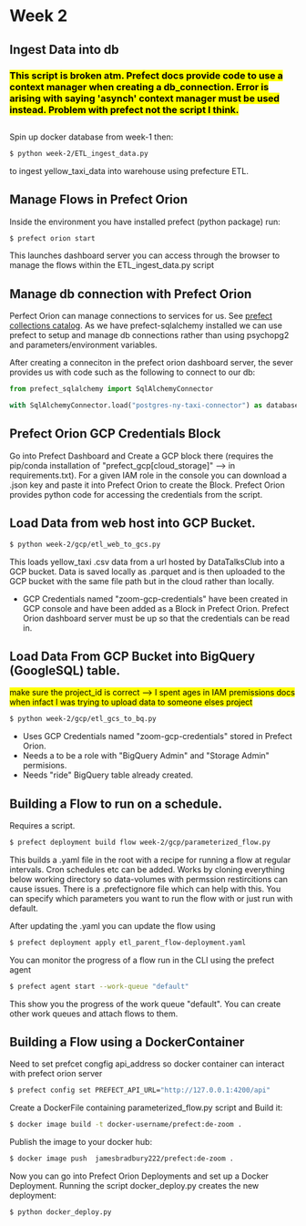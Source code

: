 # Week 2

## Ingest Data into db

### <mark>This script is broken atm. Prefect docs provide code to use a context manager when creating a db_connection. Error is arising with saying 'asynch' context manager must be used instead. Problem with prefect not the script I think.</mark>
## 
Spin up docker database from week-1 then: 
```bash
$ python week-2/ETL_ingest_data.py
```
to ingest yellow_taxi_data into warehouse using prefecture ETL.


## Manage Flows in Prefect Orion
Inside the environment you have installed prefect (python package) run:
```bash
$ prefect orion start
```
This launches dashboard server you can access through the browser to manage the flows within  the ETL_ingest_data.py script

## Manage db connection with Prefect Orion
Perfect Orion can manage connections to services for us. See [prefect collections catalog](https://docs.prefect.io/collections/catalog/).
As we have prefect-sqlalchemy installed we can use prefect to setup and manage db connections rather than using psychopg2 and parameters/environment variables.

After creating a conneciton in the prefect orion dashboard server, the sever provides us with code such as the following to connect to our db:
```python
from prefect_sqlalchemy import SqlAlchemyConnector

with SqlAlchemyConnector.load("postgres-ny-taxi-connector") as database_block:

```
## Prefect Orion GCP Credentials Block
Go into Prefect Dashboard and Create a GCP block there (requires the pip/conda installation of "prefect_gcp[cloud_storage]" --> in requirements.txt). For a given IAM role in the console you can download a .json key and paste it into Prefect Orion to create the Block. Prefect Orion provides python code for accessing the credentials from the script.


## Load Data from web host into GCP Bucket.
```bash
$ python week-2/gcp/etl_web_to_gcs.py 
```
This loads yellow_taxi .csv data from a url hosted by DataTalksClub into a GCP bucket.
Data is saved locally as .parquet and is then uploaded to the GCP bucket with the same file path but in the cloud rather than locally. 
* GCP Credentials named "zoom-gcp-credentials" have been created in GCP console and have been added as a Block in Prefect Orion. Prefect Orion dashboard server must be up so that the credentials can be read in. 

## Load Data From GCP Bucket into BigQuery (GoogleSQL) table.
<mark> make sure the project_id is correct --> I spent ages in IAM premissions docs when infact I was trying to upload data to someone elses project </mark>  

``` bash
$ python week-2/gcp/etl_gcs_to_bq.py
```
* Uses GCP Credentials named "zoom-gcp-credentials" stored in Prefect Orion.
* Needs a to be a role with "BigQuery Admin" and "Storage Admin" permisions.
* Needs "ride" BigQuery table already created.

## Building a Flow to run on a schedule.
Requires a script.
``` bash
$ prefect deployment build flow week-2/gcp/parameterized_flow.py
```
This builds a .yaml file in the root with a recipe for running a flow at regular intervals. Cron schedules etc can be added. Works by cloning everything below working directory so data-volumes with permssion restircitions can cause issues. There is a .prefectignore file which can help with this. You can specify which parameters you want to run the flow with or just run with default.

After updating the .yaml you can update the flow using
``` bash
$ prefect deployment apply etl_parent_flow-deployment.yaml
```

You can monitor the progress of a flow run in the CLI using the prefect agent
``` bash
$ prefect agent start --work-queue "default"
```
This show you the progress of the work queue "default". You can create other work queues and attach flows to them.

## Building a Flow using a DockerContainer
Need to set prefcet congfig api_address so docker container can interact with prefect orion server
``` bash
$ prefect config set PREFECT_API_URL="http://127.0.0.1:4200/api"
```

Create a DockerFile containing parameterized_flow.py script and Build it:
``` bash
$ docker image build -t docker-username/prefect:de-zoom .
```
Publish the image to your docker hub:
``` bash
$ docker image push  jamesbradbury222/prefect:de-zoom .
```
Now you can go into Prefect Orion Deployments and set up a Docker Deployment.
Running the script docker_deploy.py creates the new deployment:
``` bash
$ python docker_deploy.py
``` 
